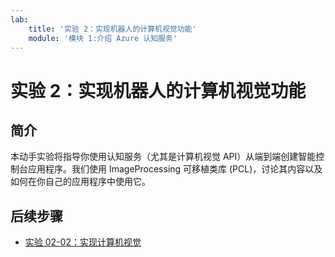 ```yaml
---
lab:
    title: '实验 2：实现机器人的计算机视觉功能'
    module: '模块 1:介绍 Azure 认知服务'
---
```

# 实验 2：实现机器人的计算机视觉功能

## 简介

本动手实验将指导你使用认知服务（尤其是计算机视觉 API）从端到端创建智能控制台应用程序。我们使用 ImageProcessing 可移植类库 (PCL)，讨论其内容以及如何在你自己的应用程序中使用它。

## 后续步骤

-   [实验 02-02：实现计算机视觉](../Lab2-Implement_Computer_Vision/02-Implement_Computer_Vision.md)
